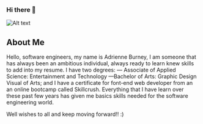 ### Hi there 👋

![Alt text](https://res.cloudinary.com/djvsxf3n4/image/upload/v1626139391/github_banner_whrz8a.jpg)

## About Me

Hello, software engineers, my name is Adrienne Burney, I am someone that has always been an ambitious individual, always ready to learn knew skills to add into my resume.
I have two degrees:  — Associate of Applied Science: Entertainment and Technology —Bachelor of Arts: Graphic Design Visual of Arts; and I have a certificate for font-end web developer from an an online bootcamp called Skillcrush. Everything that I have learn over these past few years has given me basics skills needed for the software engineering world. 

Well wishes to all and keep moving forward!! :)




<!--
**Adrienne-B/Adrienne-B** is a ✨ _special_ ✨ repository because its `README.md` (this file) appears on your GitHub profile.

Here are some ideas to get you started:

- 🔭 I’m currently working on ...
- 🌱 I’m currently learning ...javascript
- 👯 I’m looking to collaborate on ...
- 🤔 I’m looking for help with ...
- 💬 Ask me about ...
- 📫 How to reach me: ...
- 😄 Pronouns: ...
- ⚡ Fun fact: ...
-->
